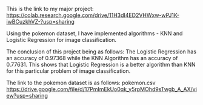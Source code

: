 This is the link to my major project:
https://colab.research.google.com/drive/11H3dI4ED2VHWxw-wPJ1K-iwBCuzkhVZ-?usp=sharing

Using the pokemon dataset, I have implemented algorithms - KNN and Logistic Regression for image classification.

The conclusion of this project being as follows:
The Logistic Regression has an accuracy of 0.97368 while the KNN Algorithm has an accuracy of 0.77631.
This shows that Logistic Regression is a better algorithm than KNN for this particular problem of image classification.

The link to the pokemon dataset is as follows:
pokemon.csv
https://drive.google.com/file/d/17PmImEkUo0qk_y5rpMOhd9sTwgb_A_AX/view?usp=sharing
